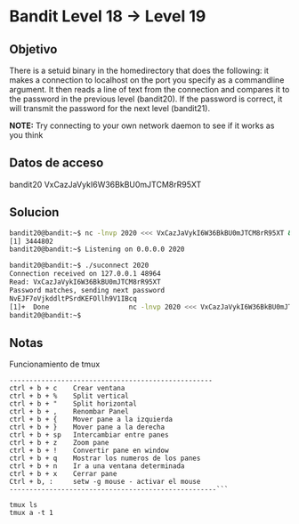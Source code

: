 # Bandit Level 18 → Level 19

## Objetivo
There is a setuid binary in the homedirectory that does the following: it makes a connection to localhost on the port you specify as a commandline argument. It then reads a line of text from the connection and compares it to the password in the previous level (bandit20). If the password is correct, it will transmit the password for the next level (bandit21).

**NOTE:** Try connecting to your own network daemon to see if it works as you think

## Datos de acceso
bandit20
VxCazJaVykI6W36BkBU0mJTCM8rR95XT


## Solucion
 

```bash
bandit20@bandit:~$ nc -lnvp 2020 <<< VxCazJaVykI6W36BkBU0mJTCM8rR95XT &
[1] 3444802
bandit20@bandit:~$ Listening on 0.0.0.0 2020

bandit20@bandit:~$ ./suconnect 2020
Connection received on 127.0.0.1 48964
Read: VxCazJaVykI6W36BkBU0mJTCM8rR95XT
Password matches, sending next password
NvEJF7oVjkddltPSrdKEFOllh9V1IBcq
[1]+  Done                    nc -lnvp 2020 <<< VxCazJaVykI6W36BkBU0mJTCM8rR95XT
bandit20@bandit:~$ 


```
 

## Notas

Funcionamiento de tmux 

```tmux commands
---------------------------------------------------
ctrl + b + c    Crear ventana
ctrl + b + %    Split vertical
ctrl + b + "    Split horizontal
ctrl + b + ,    Renombar Panel
ctrl + b + {    Mover pane a la izquierda
ctrl + b + }    Mover pane a la derecha
ctrl + b + sp   Intercambiar entre panes
ctrl + b + z    Zoom pane
ctrl + b + !    Convertir pane en window
ctrl + b + q    Mostrar los numeros de los panes
ctrl + b + n    Ir a una ventana determinada     
ctrl + b + x    Cerrar pane
Ctrl + b, :     setw -g mouse - activar el mouse
----------------------------------------------------```

tmux ls
tmux a -t 1

```
